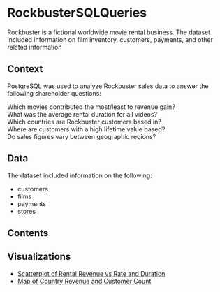 # RockbusterSQLQueries
Rockbuster is a fictional worldwide movie rental business. The dataset included information on film inventory, customers, payments, and other related information

## Context
PostgreSQL was used to analyze Rockbuster sales data to answer the following shareholder questions:

Which movies contributed the most/least to revenue gain? <br>
What was the average rental duration for all videos? <br>
Which countries are Rockbuster customers based in? <br>
Where are customers with a high lifetime value based? <br>
Do sales figures vary between geographic regions?

## Data
The dataset included information on the following:
- customers
- films
- payments
- stores

## Contents


## Visualizations

- [Scatterplot of Rental Revenue vs Rate and Duration](https://public.tableau.com/views/MovieRevenues_16882658064210/ScatterplotofRentalRevenuevsRateandDuration?:language=en-US&:display_count=n&:origin=viz_share_link)
- [Map of Country Revenue and Customer Count](https://public.tableau.com/views/RockbusterRevenueMap_16882640028480/CountryRevenueandCustomers?:language=en-US&:display_count=n&:origin=viz_share_link)
